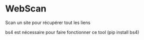 # WebScan
Scan un site pour récupérer tout les liens

bs4 est nécessaire pour faire fonctionner ce tool (pip install bs4)
